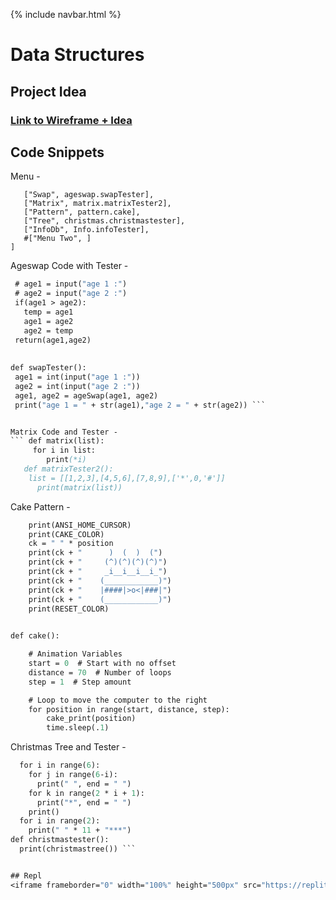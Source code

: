 {% include navbar.html %}



# Data Structures
## Project Idea
### [Link to Wireframe + Idea](https://ninjabreadlord.github.io/grup-grass/webProject) 
## Code Snippets


Menu - 
 ``` main_menu = [
    ["Swap", ageswap.swapTester],
    ["Matrix", matrix.matrixTester2],
    ["Pattern", pattern.cake],
    ["Tree", christmas.christmastester],
    ["InfoDb", Info.infoTester],
    #["Menu Two", ]
]
 ``` 

Ageswap Code with Tester - 
 ``` def ageSwap(age1,age2):
  # age1 = input("age 1 :")
  # age2 = input("age 2 :")
  if(age1 > age2):
    temp = age1
    age1 = age2
    age2 = temp
  return(age1,age2)
    
    
def swapTester():
  age1 = int(input("age 1 :"))
  age2 = int(input("age 2 :"))
  age1, age2 = ageSwap(age1, age2)
  print("age 1 = " + str(age1),"age 2 = " + str(age2)) ```


Matrix Code and Tester - 
``` def matrix(list):
      for i in list:
         print(*i) 
    def matrixTester2():
     list = [[1,2,3],[4,5,6],[7,8,9],['*',0,'#']]
       print(matrix(list))    
 ```

Cake Pattern - 
```def cake_print(position):
    print(ANSI_HOME_CURSOR)
    print(CAKE_COLOR)
    ck = " " * position
    print(ck + "      )  (  )  (")
    print(ck + "     (^)(^)(^)(^)")
    print(ck + "     _i__i__i__i_")
    print(ck + "    (____________)")
    print(ck + "    |####|>o<|###|")
    print(ck + "    (____________)")
    print(RESET_COLOR)

  
def cake():

    # Animation Variables
    start = 0  # Start with no offset
    distance = 70  # Number of loops
    step = 1  # Step amount

    # Loop to move the computer to the right
    for position in range(start, distance, step):
        cake_print(position)  
        time.sleep(.1)
```


Christmas Tree and Tester - 
``` def christmastree():
  for i in range(6):
    for j in range(6-i):
      print(" ", end = " ")
    for k in range(2 * i + 1):
      print("*", end = " ")
    print()
  for i in range(2):
    print(" " * 11 + "***")
def christmastester():
  print(christmastree()) ```


## Repl
<iframe frameborder="0" width="100%" height="500px" src="https://replit.com/@EverittC/Tri-3-Everitt-Cheng?embed=true"></iframe>

